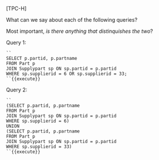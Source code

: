 [TPC-H]

What can we say about each of the following queries?

Most important, *is there anything that distinquishes the two*?

Query 1:

    ``
    SELECT p.partid, p.partname
    FROM Part p
    JOIN Supplypart sp ON sp.partid = p.partid
    WHERE sp.supplierid = 6 OR sp.supplierid = 33;
    ``{{execute}}

Query 2:

    ``
    (SELECT p.partid, p.partname
    FROM Part p
    JOIN Supplypart sp ON sp.partid = p.partid
    WHERE sp.supplierid = 6)
    UNION
    (SELECT p.partid, p.partname
    FROM Part p
    JOIN Supplypart sp ON sp.partid = p.partid
    WHERE sp.supplierid = 33)
    ``{{execute}}
